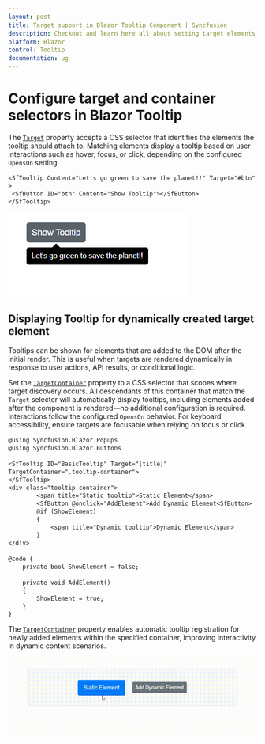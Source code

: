 ```yaml
---
layout: post
title: Target support in Blazor Tooltip Component | Syncfusion
description: Checkout and learn here all about setting target elements in the Syncfusion Blazor Tooltip component render and more.
platform: Blazor
control: Tooltip
documentation: ug
---
```


# Configure target and container selectors in Blazor Tooltip

The [`Target`](https://help.syncfusion.com/cr/blazor/Syncfusion.Blazor.Popups.SfTooltip.html#Syncfusion_Blazor_Popups_SfTooltip_Target) property accepts a CSS selector that identifies the elements the tooltip should attach to. Matching elements display a tooltip based on user interactions such as hover, focus, or click, depending on the configured `OpensOn` setting.

```cshtml
<SfTooltip Content="Let's go green to save the planet!!" Target="#btn" >
 <SfButton ID="btn" Content="Show Tooltip"></SfButton>
</SfTooltip>
```

![Blazor Tooltip Target](images/target.png)

## Displaying Tooltip for dynamically created target element

Tooltips can be shown for elements that are added to the DOM after the initial render. This is useful when targets are rendered dynamically in response to user actions, API results, or conditional logic.

Set the [`TargetContainer`](https://help.syncfusion.com/cr/blazor/Syncfusion.Blazor.Popups.SfTooltip.html#Syncfusion_Blazor_Popups_SfTooltip_TargetContainer) property to a CSS selector that scopes where target discovery occurs. All descendants of this container that match the `Target` selector will automatically display tooltips, including elements added after the component is rendered—no additional configuration is required. Interactions follow the configured `OpensOn` behavior. For keyboard accessibility, ensure targets are focusable when relying on focus or click.

```cshtml
@using Syncfusion.Blazor.Popups
@using Syncfusion.Blazor.Buttons

<SfTooltip ID="BasicTooltip" Target="[title]" TargetContainer=".tooltip-container">
</SfTooltip>
<div class="tooltip-container">
        <span title="Static tooltip">Static Element</span>
        <SfButton @onclick="AddElement">Add Dynamic Element<SfButton>
        @if (ShowElement)
        {
            <span title="Dynamic tooltip">Dynamic Element</span>
        }
</div>

@code {
    private bool ShowElement = false;
    
    private void AddElement()
    {
        ShowElement = true;
    }
}
```

The [`TargetContainer`](https://help.syncfusion.com/cr/blazor/Syncfusion.Blazor.Popups.SfTooltip.html#Syncfusion_Blazor_Popups_SfTooltip_TargetContainer) property enables automatic tooltip registration for newly added elements within the specified container, improving interactivity in dynamic content scenarios.

![Blazor Tooltip showing on elements added dynamically after render](images/dynamic-target.gif)